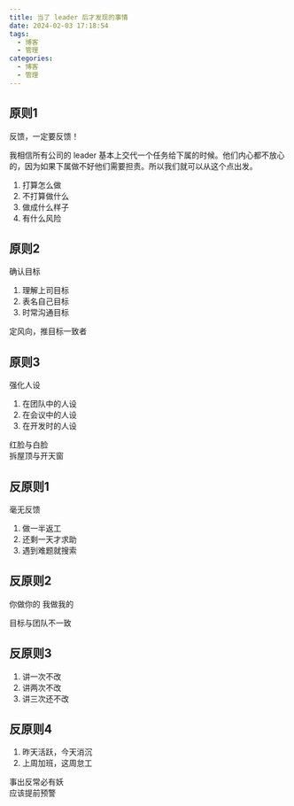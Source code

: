 ```yaml
---
title: 当了 leader 后才发现的事情
date: 2024-02-03 17:18:54
tags:
  - 博客
  - 管理
categories:
  - 博客
  - 管理
---
```


## 原则1

反馈，一定要反馈！

我相信所有公司的 leader 基本上交代一个任务给下属的时候。他们内心都不放心的，因为如果下属做不好他们需要担责。所以我们就可以从这个点出发。

1. 打算怎么做
2. 不打算做什么
3. 做成什么样子
4. 有什么风险

## 原则2

确认目标

1. 理解上司目标
2. 表名自己目标
3. 时常沟通目标

定风向，推目标一致者

## 原则3

强化人设

1. 在团队中的人设
2. 在会议中的人设
3. 在开发时的人设

红脸与白脸  
拆屋顶与开天窗

## 反原则1

毫无反馈

1. 做一半返工
2. 还剩一天才求助
3. 遇到难题就搜索

## 反原则2

你做你的
我做我的

目标与团队不一致

## 反原则3

1. 讲一次不改
2. 讲两次不改
3. 讲三次还不改

## 反原则4

1. 昨天活跃，今天消沉
2. 上周加班，这周怠工

事出反常必有妖  
应该提前预警